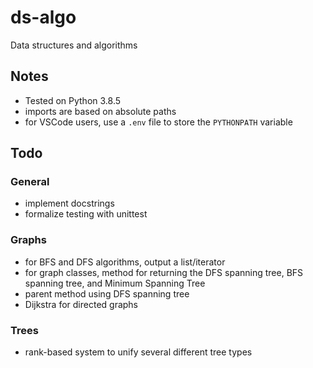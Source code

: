 # ds-algo

Data structures and algorithms

## Notes

- Tested on Python 3.8.5
- imports are based on absolute paths
- for VSCode users, use a `.env` file to store the `PYTHONPATH` variable

## Todo

### General

- implement docstrings
- formalize testing with unittest

### Graphs

- for BFS and DFS algorithms, output a list/iterator
- for graph classes, method for returning the DFS spanning tree, BFS spanning tree, and Minimum Spanning Tree
- parent method using DFS spanning tree
- Dijkstra for directed graphs

### Trees

- rank-based system to unify several different tree types
